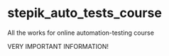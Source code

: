 # stepik_auto_tests_course
All the works for online automation-testing course

VERY IMPORTANT INFORMATION!
